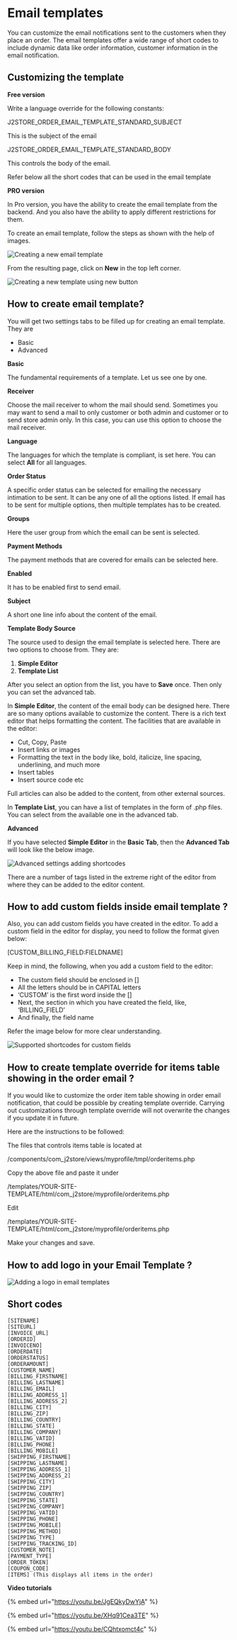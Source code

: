 # Email templates

You can customize the email notifications sent to the customers when they place an order. The email templates offer a wide range of short codes to include dynamic data like order information, customer information in the email notification.

## Customizing the template <a href="#customizing-the-template" id="customizing-the-template"></a>

**Free version**

Write a language override for the following constants:

J2STORE\_ORDER\_EMAIL\_TEMPLATE\_STANDARD\_SUBJECT

This is the subject of the email

J2STORE\_ORDER\_EMAIL\_TEMPLATE\_STANDARD\_BODY

This controls the body of the email.

Refer below all the short codes that can be used in the email template

**PRO version**

In Pro version, you have the ability to create the email template from the backend. And you also have the ability to apply different restrictions for them.

To create an email template, follow the steps as shown with the help of images.

![Creating a new email template](https://raw.githubusercontent.com/j2store/doc-images/master/design/Email%20templates/email-template-create-new.png)

From the resulting page, click on **New** in the top left corner.

![Creating a new template using new button](https://raw.githubusercontent.com/j2store/doc-images/master/design/Email%20templates/Email-template-new-button.png)

## How to create email template? <a href="#how-to-create-email-template" id="how-to-create-email-template"></a>

You will get two settings tabs to be filled up for creating an email template. They are

* Basic
* Advanced

**Basic**

The fundamental requirements of a template. Let us see one by one.

**Receiver**

Choose the mail receiver to whom the mail should send. Sometimes you may want to send a mail to only customer or both admin and customer or to send store admin only. In this case, you can use this option to choose the mail receiver.

**Language**

The languages for which the template is compliant, is set here. You can select **All** for all languages.

**Order Status**

A specific order status can be selected for emailing the necessary intimation to be sent. It can be any one of all the options listed. If email has to be sent for multiple options, then multiple templates has to be created.

**Groups**

Here the user group from which the email can be sent is selected.

**Payment Methods**

The payment methods that are covered for emails can be selected here.

**Enabled**

It has to be enabled first to send email.

**Subject**

A short one line info about the content of the email.

**Template Body Source**

The source used to design the email template is selected here. There are two options to choose from. They are:

1. **Simple Editor**
2. **Template List**

After you select an option from the list, you have to **Save** once. Then only you can set the advanced tab.

In **Simple Editor**, the content of the email body can be designed here. There are so many options available to customize the content. There is a rich text editor that helps formatting the content. The facilities that are available in the editor:

* Cut, Copy, Paste
* Insert links or images
* Formatting the text in the body like, bold, italicize, line spacing, underlining, and much more
* Insert tables
* Insert source code etc

Full articles can also be added to the content, from other external sources.

In **Template List**, you can have a list of templates in the form of .php files. You can select from the available one in the advanced tab.

**Advanced**

If you have selected **Simple Editor** in the **Basic Tab**, then the **Advanced Tab** will look like the below image.

![Advanced settings adding shortcodes](https://raw.githubusercontent.com/j2store/doc-images/master/design/Email%20templates/email-template-advanced-settings.png)

There are a number of tags listed in the extreme right of the editor from where they can be added to the editor content.

## How to add custom fields inside email template ? <a href="#how-to-add-custom-fields-inside-email-template" id="how-to-add-custom-fields-inside-email-template"></a>

Also, you can add custom fields you have created in the editor. To add a custom field in the editor for display, you need to follow the format given below:

\[CUSTOM\_BILLING\_FIELD:FIELDNAME]

Keep in mind, the following, when you add a custom field to the editor:

* The custom field should be enclosed in \[]
* All the letters should be in CAPITAL letters
* ‘CUSTOM’ is the first word inside the \[]
* Next, the section in which you have created the field, like, ‘BILLING\_FIELD’
* And finally, the field name

Refer the image below for more clear understanding.

![Supported shortcodes for custom fields](https://raw.githubusercontent.com/j2store/doc-images/master/design/Email%20templates/email-template-shortcodes-for-custom-fields.png)

## How to create template override for items table showing in the order email ? <a href="#how-to-create-template-override-for-items-table-showing-in-the-order-email" id="how-to-create-template-override-for-items-table-showing-in-the-order-email"></a>

If you would like to customize the order item table showing in order email notification, that could be possible by creating template override. Carrying out customizations through template override will not overwrite the changes if you update it in future.

Here are the instructions to be followed:

The files that controls items table is located at

/components/com\_j2store/views/myprofile/tmpl/orderitems.php

Copy the above file and paste it under

/templates/YOUR-SITE-TEMPLATE/html/com\_j2store/myprofile/orderitems.php

Edit

/templates/YOUR-SITE-TEMPLATE/html/com\_j2store/myprofile/orderitems.php

Make your changes and save.

## How to add logo in your Email Template ? <a href="#how-to-add-logo-in-your-email-template" id="how-to-add-logo-in-your-email-template"></a>

![Adding a logo in email templates](https://raw.githubusercontent.com/j2store/doc-images/master/design/Email%20templates/Email-template-logo-for-emails.gif)

## Short codes <a href="#short-codes" id="short-codes"></a>

```
[SITENAME]
[SITEURL]
[INVOICE_URL]
[ORDERID]
[INVOICENO]
[ORDERDATE]
[ORDERSTATUS]
[ORDERAMOUNT]
[CUSTOMER_NAME]
[BILLING_FIRSTNAME]			
[BILLING_LASTNAME]			
[BILLING_EMAIL]				
[BILLING_ADDRESS_1]			
[BILLING_ADDRESS_2]			
[BILLING_CITY]			
[BILLING_ZIP]				
[BILLING_COUNTRY]			
[BILLING_STATE]				
[BILLING_COMPANY]			
[BILLING_VATID]			
[BILLING_PHONE]			
[BILLING_MOBILE]			
[SHIPPING_FIRSTNAME]			
[SHIPPING_LASTNAME]			
[SHIPPING_ADDRESS_1]			
[SHIPPING_ADDRESS_2]			
[SHIPPING_CITY]			
[SHIPPING_ZIP]			
[SHIPPING_COUNTRY]			
[SHIPPING_STATE]			
[SHIPPING_COMPANY]			
[SHIPPING_VATID]			
[SHIPPING_PHONE]			
[SHIPPING_MOBILE]			
[SHIPPING_METHOD]			
[SHIPPING_TYPE]			
[SHIPPING_TRACKING_ID]			
[CUSTOMER_NOTE]			
[PAYMENT_TYPE]			
[ORDER_TOKEN]		
[COUPON_CODE] 
[ITEMS] (This displays all items in the order)
```

**Video tutorials**

{% embed url="https://youtu.be/JgEQkyDwYjA" %}

{% embed url="https://youtu.be/XHq91Cea3TE" %}

{% embed url="https://youtu.be/CQhtxomct4c" %}

